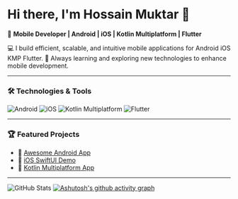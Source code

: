 # Hi there, I'm Hossain Muktar 👋

🎯 **Mobile Developer | Android | iOS | Kotlin Multiplatform | Flutter** 

💻 I build efficient, scalable, and intuitive mobile applications for Android iOS KMP Flutter.
🚀 Always learning and exploring new technologies to enhance mobile development.

---

### 🛠️ Technologies & Tools

![Android](https://img.shields.io/badge/-Android-05122A?style=flat&logo=android)
![iOS](https://img.shields.io/badge/-iOS-05122A?style=flat&logo=apple)
![Kotlin Multiplatform](https://img.shields.io/badge/-Kotlin_Multiplatform-05122A?style=flat&logo=kotlin)
![Flutter](https://img.shields.io/badge/-Flutter-05122A?style=flat&logo=flutter)

---

### 🏆 Featured Projects

- 🔗 [Awesome Android App](https://github.com/yourusername/android-app)
- 🔗 [iOS SwiftUI Demo](https://github.com/yourusername/ios-app)
- 🔗 [Kotlin Multiplatform App](https://github.com/yourusername/kotlin-multiplatform-app)

---

![GitHub Stats](https://github-readme-stats.vercel.app/api?username=hossainmuktar&show_icons=true&theme=radical)
[![Ashutosh's github activity graph](https://github-readme-activity-graph.vercel.app/graph?username=hossainmuktarr&theme=react-dark)](https://github.com/hossainmuktar/github-readme-activity-graph)

